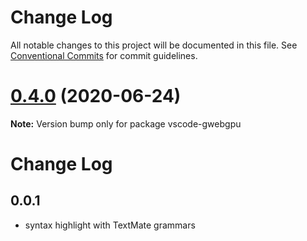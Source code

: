 # Change Log

All notable changes to this project will be documented in this file.
See [Conventional Commits](https://conventionalcommits.org) for commit guidelines.

# [0.4.0](https://github.com/antvis/GWebGPUEngine/compare/v0.3.0...v0.4.0) (2020-06-24)

**Note:** Version bump only for package vscode-gwebgpu





# Change Log

## 0.0.1

* syntax highlight with TextMate grammars

